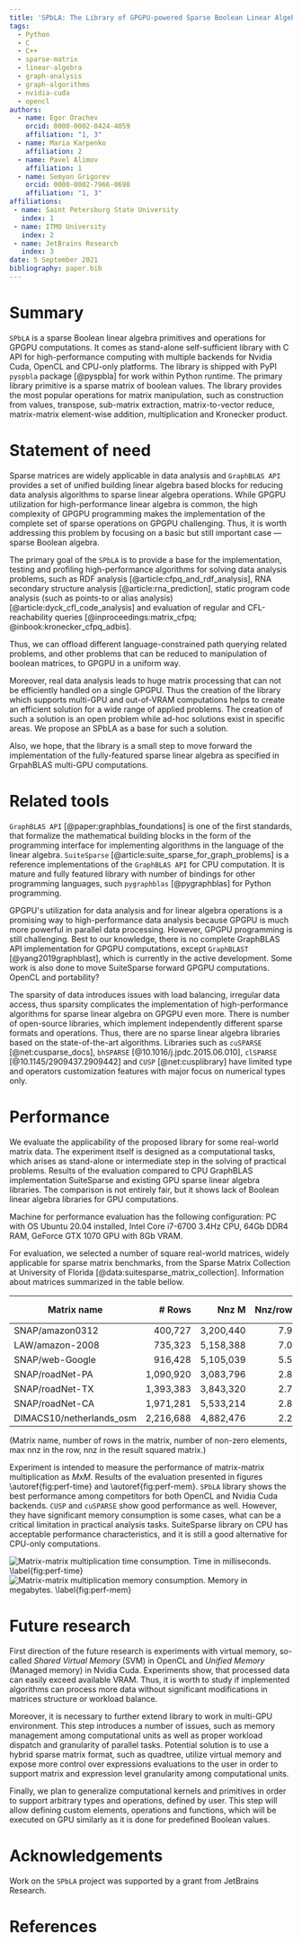 ```yaml
---
title: 'SPbLA: The Library of GPGPU-powered Sparse Boolean Linear Algebra Operations'
tags:
  - Python
  - C
  - C++
  - sparse-matrix
  - linear-algebra
  - graph-analysis
  - graph-algorithms
  - nvidia-cuda
  - opencl
authors:
  - name: Egor Orachev
    orcid: 0000-0002-0424-4059
    affiliation: "1, 3"
  - name: Maria Karpenko
    affiliation: 2
  - name: Pavel Alimov
    affiliation: 1
  - name: Semyon Grigorev
    orcid: 0000-0002-7966-0698
    affiliation: "1, 3"    
affiliations:
 - name: Saint Petersburg State University
   index: 1
 - name: ITMO University
   index: 2
 - name: JetBrains Research
   index: 3
date: 5 September 2021
bibliography: paper.bib
---
```


# Summary

`SPbLA` is a sparse Boolean linear algebra primitives and operations
for GPGPU computations. It comes as stand-alone self-sufficient 
library with C API for high-performance computing with multiple backends
for Nvidia Cuda, OpenCL and CPU-only platforms. The library is shipped
with PyPI `pyspbla` package [@pyspbla] for work within Python runtime. 
The primary library primitive is a sparse matrix of boolean values. The library 
provides the most popular operations for matrix manipulation, such as 
construction from values, transpose, sub-matrix extraction, matrix-to-vector 
reduce, matrix-matrix element-wise addition, multiplication and Kronecker product.  


# Statement of need

Sparse matrices are widely applicable in data analysis and `GraphBLAS API` provides a set of unified building linear algebra based blocks for reducing data analysis algorithms to sparse linear algebra operations. While GPGPU utilization for high-performance linear algebra is common, the high complexity of GPGPU programming makes the implementation of the complete set of sparse operations on GPGPU challenging. Thus, it is worth addressing this problem by focusing on a basic but still important case — sparse Boolean algebra.

The primary goal of the `SPbLA` is to provide a base for the implementation, testing and profiling high-performance algorithms for solving data analysis problems, such as RDF analysis [@article:cfpq_and_rdf_analysis], RNA secondary structure analysis [@article:rna_prediction], static program code analysis (such as points-to or alias analysis) [@article:dyck_cfl_code_analysis] and evaluation of regular and CFL-reachability queries [@inproceedings:matrix_cfpq; @inbook:kronecker_cfpq_adbis]. 

Thus, we can offload different language-constrained path querying related problems, and other problems that can be reduced to manipulation of boolean matrices, to GPGPU in a uniform way. 

Moreover, real data analysis leads to huge matrix processing that can not be efficiently handled on a single GPGPU. Thus the creation of the library which supports multi-GPU and out-of-VRAM computations helps to create an efficient solution for a wide range of applied problems. The creation of such a solution is an open problem while ad-hoc solutions exist in specific areas. We propose an SPbLA as a base for such a solution.

Also, we hope, that the library is a small step to move forward the implementation of the fully-featured sparse linear algebra as specified in GrpahBLAS multi-GPU computations.


# Related tools

`GraphBLAS API` [@paper:graphblas_foundations] is one of the first standards, that
formalize the mathematical building blocks in the form of the programming interface
for implementing algorithms in the language of the linear algebra. 
`SuiteSparse` [@article:suite_sparse_for_graph_problems] is a reference implementations
of the `GraphBLAS API` for CPU computation. It is mature and fully featured library
with number of bindings for other programming languages, such `pygraphblas` [@pygraphblas] 
for Python programming.

GPGPU's utilization for data analysis and for linear algebra operations is a promising 
way to high-performance data analysis because GPGPU is much more powerful in parallel
data processing. However, GPGPU programming is still challenging.
Best to our knowledge, there is no complete GraphBLAS API implementation for GPGPU
computations, except `GraphBLAST` [@yang2019graphblast], which is currently in the
active development. Some work is also done to move SuiteSparse forward GPGPU computations.
OpenCL and portability?

The sparsity of data introduces issues with load balancing, irregular data access, 
thus sparsity complicates the implementation of high-performance algorithms for 
sparse linear algebra on GPGPU even more. There is number of open-source libraries,
which implement independently different sparse formats and operations.
Thus, there are no sparse linear algebra libraries based on the state-of-the-art algorithms.
Libraries such as `cuSPARSE` [@net:cusparse_docs], `bhSPARSE` [@10.1016/j.jpdc.2015.06.010], 
`clSPARSE` [@10.1145/2909437.2909442] and `CUSP` [@net:cusplibrary] have limited type 
and operators customization features with major focus on numerical types only.

# Performance

We evaluate the applicability of the proposed library for some real-world matrix data.
The experiment itself is designed as a computational tasks, 
which arises as stand-alone or intermediate step in the solving of practical problems.
Results of the evaluation compared to CPU GraphBLAS implementation SuiteSparse 
and existing GPU sparse linear algebra libraries. The comparison is not entirely fair,
but it shows lack of Boolean linear algebra libraries for GPU computations.

Machine for performance evaluation has the following configuration:
PC with OS Ubuntu 20.04 installed, Intel Core i7-6700 3.4Hz CPU, 64Gb DDR4 RAM,
GeForce GTX 1070 GPU with 8Gb VRAM.

For evaluation, we selected a number of square real-world matrices,
widely applicable for sparse matrix benchmarks, from the Sparse Matrix Collection 
at University of Florida [@data:suitesparse_matrix_collection]. Information about matrices summarized
in the table bellow.

| Matrix name              | # Rows      | Nnz M       | Nnz/row   | Max Nnz/row | Nnz M^2     |
|---                       |---:         |---:         |---:       |---:         |---:         |
| SNAP/amazon0312          | 400,727     | 3,200,440   | 7.9       | 10          | 14,390,544  |
| LAW/amazon-2008          | 735,323     | 5,158,388   | 7.0       | 10          | 25,366,745  |
| SNAP/web-Google          | 916,428     | 5,105,039   | 5.5       | 456         | 29,710,164  |
| SNAP/roadNet-PA          | 1,090,920   | 3,083,796   | 2.8       | 9           | 7,238,920   |
| SNAP/roadNet-TX	       | 1,393,383   | 3,843,320   | 2.7       | 12          | 8,903,897   |
| SNAP/roadNet-CA	       | 1,971,281   | 5,533,214   | 2.8       | 12          | 12,908,450  |
| DIMACS10/netherlands_osm | 2,216,688   | 4,882,476   | 2.2       | 7           | 8,755,758   |

(Matrix name, number of rows in the matrix, number of non-zero elements, max nnz in the row, nnz in the result squared matrix.)

Experiment is intended to measure the performance of matrix-matrix multiplication as $M x M$.
Results of the evaluation presented in figures \autoref{fig:perf-time} and \autoref{fig:perf-mem}.
`SPbLA` library shows the best performance among competitors for both OpenCL and Nvidia Cuda backends.
`CUSP` and `cuSPARSE` show good performance as well. However, they have significant
memory consumption is some cases, what can be a critical limitation in practical analysis tasks.
SuiteSparse library on CPU has acceptable performance characteristics, and it is still a 
good alternative for CPU-only computations.

![Matrix-matrix multiplication time consumption. Time in milliseconds. \label{fig:perf-time}](perf-time.svg)
![Matrix-matrix multiplication memory consumption. Memory in megabytes. \label{fig:perf-mem}](perf-mem.svg)

# Future research

First direction of the future research is experiments with virtual memory, 
so-called *Shared Virtual Memory* (SVM) in OpenCL and *Unified Memory* (Managed memory) in Nvidia Cuda.
Experiments show, that processed data can easily exceed available VRAM. 
Thus, it is worth to study if implemented algorithms can process more
data without significant modifications in matrices structure or workload balance.

Moreover, it is necessary to further extend library to work in multi-GPU environment.
This step introduces a number of issues, such as memory management among computational
units as well as proper workload dispatch and granularity of parallel tasks.
Potential solution is to use a hybrid sparse matrix format, such as quadtree,
utilize virtual memory and expose more control over expressions evaluations to the 
user in order to support matrix and expression level granularity among computational units. 

Finally, we plan to generalize computational kernels and primitives in order to
support arbitrary types and operations, defined by user. This step will allow
defining custom elements, operations and functions, which will be executed on
GPU similarly as it is done for predefined Boolean values. 

# Acknowledgements

Work on the `SPbLA` project was supported by a grant from JetBrains Research.

# References